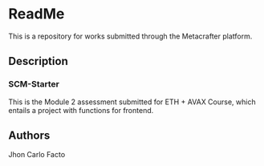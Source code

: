 # ReadMe

This is a repository for works submitted through the Metacrafter platform.

## Description

### SCM-Starter

This is the Module 2 assessment submitted for ETH + AVAX Course, which entails a project with functions for frontend.
## Authors

Jhon Carlo Facto


